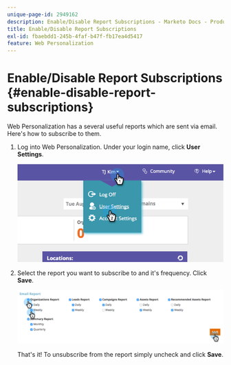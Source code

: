```yaml
---
unique-page-id: 2949162
description: Enable/Disable Report Subscriptions - Marketo Docs - Product Documentation
title: Enable/Disable Report Subscriptions
exl-id: fbaebdd1-245b-4faf-b47f-fb17ea4d5417
feature: Web Personalization
---
```

# Enable/Disable Report Subscriptions {#enable-disable-report-subscriptions}

Web Personalization has a several useful reports which are sent via email. Here's how to subscribe to them.

1. Log into Web Personalization. Under your login name, click **User Settings**.

   ![](assets/image2014-9-17-20-3a48-3a28.png)

1. Select the report you want to subscribe to and it's frequency. Click **Save**.

   ![](assets/email-settings.png)

   That's it! To unsubscribe from the report simply uncheck and click **Save**.
